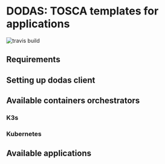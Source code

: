 # DODAS: TOSCA templates for applications

![travis build](https://travis-ci.org/DODAS-TS/dodas-templates.svg?branch=master)

## Requirements

## Setting up dodas client

## Available containers orchestrators

### K3s

### Kubernetes

## Available applications
